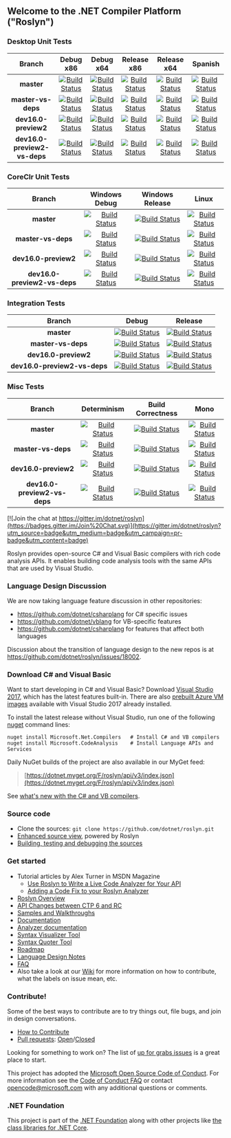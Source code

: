 ## Welcome to the .NET Compiler Platform ("Roslyn")

[//]: # (Begin current test results)

### Desktop Unit Tests
|Branch|Debug x86|Debug x64|Release x86|Release x64|Spanish|
|:--:|:--:|:--:|:--:|:--:|:--:|
**master**|[![Build Status](https://dev.azure.com/dnceng/public/_apis/build/status/dotnet/roslyn/roslyn-CI?label=build&branchname=master&jobname=Windows_Desktop_Unit_Tests&configuration=debug_32)](https://dev.azure.com/dnceng/public/_build/latest?definitionId=15&branchname=master&view=logs)|[![Build Status](https://dev.azure.com/dnceng/public/_apis/build/status/dotnet/roslyn/roslyn-CI?label=build&branchname=master&jobname=Windows_Desktop_Unit_Tests&configuration=debug_64)](https://dev.azure.com/dnceng/public/_build/latest?definitionId=15&branchname=master&view=logs)|[![Build Status](https://dev.azure.com/dnceng/public/_apis/build/status/dotnet/roslyn/roslyn-CI?label=build&branchname=master&jobname=Windows_Desktop_Unit_Tests&configuration=release_32)](https://dev.azure.com/dnceng/public/_build/latest?definitionId=15&branchname=master&view=logs)|[![Build Status](https://dev.azure.com/dnceng/public/_apis/build/status/dotnet/roslyn/roslyn-CI?label=build&branchname=master&jobname=Windows_Desktop_Unit_Tests&configuration=release_64)](https://dev.azure.com/dnceng/public/_build/latest?definitionId=15&branchname=master&view=logs)|[![Build Status](https://dev.azure.com/dnceng/public/_apis/build/status/dotnet/roslyn/roslyn-CI?label=build&branchname=master&jobname=Windows_Desktop_Spanish_Unit_Tests&configuration=)](https://dev.azure.com/dnceng/public/_build/latest?definitionId=15&branchname=master&view=logs)|[![Build Status](https://dev.azure.com/dnceng/public/_apis/build/status/dotnet/roslyn/roslyn-CI?label=build&branchname=master&jobname=Windows_Determinism_Test&configuration=)](https://dev.azure.com/dnceng/public/_build/latest?definitionId=15&branchname=master&view=logs)|[![Build Status](https://dev.azure.com/dnceng/public/_apis/build/status/dotnet/roslyn/roslyn-CI?label=build&branchname=master&jobname=Windows_Correctness_Test&configuration=)](https://dev.azure.com/dnceng/public/_build/latest?definitionId=15&branchname=master&view=logs)|
**master-vs-deps**|[![Build Status](https://dev.azure.com/dnceng/public/_apis/build/status/dotnet/roslyn/roslyn-CI?label=build&branchname=master-vs-deps&jobname=Windows_Desktop_Unit_Tests&configuration=debug_32)](https://dev.azure.com/dnceng/public/_build/latest?definitionId=15&branchname=master-vs-deps&view=logs)|[![Build Status](https://dev.azure.com/dnceng/public/_apis/build/status/dotnet/roslyn/roslyn-CI?label=build&branchname=master-vs-deps&jobname=Windows_Desktop_Unit_Tests&configuration=debug_64)](https://dev.azure.com/dnceng/public/_build/latest?definitionId=15&branchname=master-vs-deps&view=logs)|[![Build Status](https://dev.azure.com/dnceng/public/_apis/build/status/dotnet/roslyn/roslyn-CI?label=build&branchname=master-vs-deps&jobname=Windows_Desktop_Unit_Tests&configuration=release_32)](https://dev.azure.com/dnceng/public/_build/latest?definitionId=15&branchname=master-vs-deps&view=logs)|[![Build Status](https://dev.azure.com/dnceng/public/_apis/build/status/dotnet/roslyn/roslyn-CI?label=build&branchname=master-vs-deps&jobname=Windows_Desktop_Unit_Tests&configuration=release_64)](https://dev.azure.com/dnceng/public/_build/latest?definitionId=15&branchname=master-vs-deps&view=logs)|[![Build Status](https://dev.azure.com/dnceng/public/_apis/build/status/dotnet/roslyn/roslyn-CI?label=build&branchname=master-vs-deps&jobname=Windows_Desktop_Spanish_Unit_Tests&configuration=)](https://dev.azure.com/dnceng/public/_build/latest?definitionId=15&branchname=master-vs-deps&view=logs)|[![Build Status](https://dev.azure.com/dnceng/public/_apis/build/status/dotnet/roslyn/roslyn-CI?label=build&branchname=master-vs-deps&jobname=Windows_Determinism_Test&configuration=)](https://dev.azure.com/dnceng/public/_build/latest?definitionId=15&branchname=master-vs-deps&view=logs)|[![Build Status](https://dev.azure.com/dnceng/public/_apis/build/status/dotnet/roslyn/roslyn-CI?label=build&branchname=master-vs-deps&jobname=Windows_Correctness_Test&configuration=)](https://dev.azure.com/dnceng/public/_build/latest?definitionId=15&branchname=master-vs-deps&view=logs)|
**dev16.0-preview2**|[![Build Status](https://dev.azure.com/dnceng/public/_apis/build/status/dotnet/roslyn/roslyn-CI?label=build&branchname=dev16.0-preview2&jobname=Windows_Desktop_Unit_Tests&configuration=debug_32)](https://dev.azure.com/dnceng/public/_build/latest?definitionId=15&branchname=dev16.0-preview2&view=logs)|[![Build Status](https://dev.azure.com/dnceng/public/_apis/build/status/dotnet/roslyn/roslyn-CI?label=build&branchname=dev16.0-preview2&jobname=Windows_Desktop_Unit_Tests&configuration=debug_64)](https://dev.azure.com/dnceng/public/_build/latest?definitionId=15&branchname=dev16.0-preview2&view=logs)|[![Build Status](https://dev.azure.com/dnceng/public/_apis/build/status/dotnet/roslyn/roslyn-CI?label=build&branchname=dev16.0-preview2&jobname=Windows_Desktop_Unit_Tests&configuration=release_32)](https://dev.azure.com/dnceng/public/_build/latest?definitionId=15&branchname=dev16.0-preview2&view=logs)|[![Build Status](https://dev.azure.com/dnceng/public/_apis/build/status/dotnet/roslyn/roslyn-CI?label=build&branchname=dev16.0-preview2&jobname=Windows_Desktop_Unit_Tests&configuration=release_64)](https://dev.azure.com/dnceng/public/_build/latest?definitionId=15&branchname=dev16.0-preview2&view=logs)|[![Build Status](https://dev.azure.com/dnceng/public/_apis/build/status/dotnet/roslyn/roslyn-CI?label=build&branchname=dev16.0-preview2&jobname=Windows_Desktop_Spanish_Unit_Tests&configuration=)](https://dev.azure.com/dnceng/public/_build/latest?definitionId=15&branchname=dev16.0-preview2&view=logs)|[![Build Status](https://dev.azure.com/dnceng/public/_apis/build/status/dotnet/roslyn/roslyn-CI?label=build&branchname=dev16.0-preview2&jobname=Windows_Determinism_Test&configuration=)](https://dev.azure.com/dnceng/public/_build/latest?definitionId=15&branchname=dev16.0-preview2&view=logs)|[![Build Status](https://dev.azure.com/dnceng/public/_apis/build/status/dotnet/roslyn/roslyn-CI?label=build&branchname=dev16.0-preview2&jobname=Windows_Correctness_Test&configuration=)](https://dev.azure.com/dnceng/public/_build/latest?definitionId=15&branchname=dev16.0-preview2&view=logs)|
**dev16.0-preview2-vs-deps**|[![Build Status](https://dev.azure.com/dnceng/public/_apis/build/status/dotnet/roslyn/roslyn-CI?label=build&branchname=dev16.0-preview2-vs-deps&jobname=Windows_Desktop_Unit_Tests&configuration=debug_32)](https://dev.azure.com/dnceng/public/_build/latest?definitionId=15&branchname=dev16.0-preview2-vs-deps&view=logs)|[![Build Status](https://dev.azure.com/dnceng/public/_apis/build/status/dotnet/roslyn/roslyn-CI?label=build&branchname=dev16.0-preview2-vs-deps&jobname=Windows_Desktop_Unit_Tests&configuration=debug_64)](https://dev.azure.com/dnceng/public/_build/latest?definitionId=15&branchname=dev16.0-preview2-vs-deps&view=logs)|[![Build Status](https://dev.azure.com/dnceng/public/_apis/build/status/dotnet/roslyn/roslyn-CI?label=build&branchname=dev16.0-preview2-vs-deps&jobname=Windows_Desktop_Unit_Tests&configuration=release_32)](https://dev.azure.com/dnceng/public/_build/latest?definitionId=15&branchname=dev16.0-preview2-vs-deps&view=logs)|[![Build Status](https://dev.azure.com/dnceng/public/_apis/build/status/dotnet/roslyn/roslyn-CI?label=build&branchname=dev16.0-preview2-vs-deps&jobname=Windows_Desktop_Unit_Tests&configuration=release_64)](https://dev.azure.com/dnceng/public/_build/latest?definitionId=15&branchname=dev16.0-preview2-vs-deps&view=logs)|[![Build Status](https://dev.azure.com/dnceng/public/_apis/build/status/dotnet/roslyn/roslyn-CI?label=build&branchname=dev16.0-preview2-vs-deps&jobname=Windows_Desktop_Spanish_Unit_Tests&configuration=)](https://dev.azure.com/dnceng/public/_build/latest?definitionId=15&branchname=dev16.0-preview2-vs-deps&view=logs)|[![Build Status](https://dev.azure.com/dnceng/public/_apis/build/status/dotnet/roslyn/roslyn-CI?label=build&branchname=dev16.0-preview2-vs-deps&jobname=Windows_Determinism_Test&configuration=)](https://dev.azure.com/dnceng/public/_build/latest?definitionId=15&branchname=dev16.0-preview2-vs-deps&view=logs)|[![Build Status](https://dev.azure.com/dnceng/public/_apis/build/status/dotnet/roslyn/roslyn-CI?label=build&branchname=dev16.0-preview2-vs-deps&jobname=Windows_Correctness_Test&configuration=)](https://dev.azure.com/dnceng/public/_build/latest?definitionId=15&branchname=dev16.0-preview2-vs-deps&view=logs)|

### CoreClr Unit Tests
|Branch|Windows Debug|Windows Release|Linux|
|:--:|:--:|:--:|:--:|
**master**|[![Build Status](https://dev.azure.com/dnceng/public/_apis/build/status/dotnet/roslyn/roslyn-CI?label=build&branchname=master&jobname=Windows_CoreClr_Unit_Tests&configuration=debug)](https://dev.azure.com/dnceng/public/_build/latest?definitionId=15&branchname=master&view=logs)|[![Build Status](https://dev.azure.com/dnceng/public/_apis/build/status/dotnet/roslyn/roslyn-CI?label=build&branchname=master&jobname=Windows_CoreClr_Unit_Tests&configuration=release)](https://dev.azure.com/dnceng/public/_build/latest?definitionId=15&branchname=master&view=logs)|[![Build Status](https://dev.azure.com/dnceng/public/_apis/build/status/dotnet/roslyn/roslyn-CI?label=build&branchname=master&jobname=Linux_Test&configuration=coreclr)](https://dev.azure.com/dnceng/public/_build/latest?definitionId=15&branchname=master&view=logs)|
**master-vs-deps**|[![Build Status](https://dev.azure.com/dnceng/public/_apis/build/status/dotnet/roslyn/roslyn-CI?label=build&branchname=master-vs-deps&jobname=Windows_CoreClr_Unit_Tests&configuration=debug)](https://dev.azure.com/dnceng/public/_build/latest?definitionId=15&branchname=master-vs-deps&view=logs)|[![Build Status](https://dev.azure.com/dnceng/public/_apis/build/status/dotnet/roslyn/roslyn-CI?label=build&branchname=master-vs-deps&jobname=Windows_CoreClr_Unit_Tests&configuration=release)](https://dev.azure.com/dnceng/public/_build/latest?definitionId=15&branchname=master-vs-deps&view=logs)|[![Build Status](https://dev.azure.com/dnceng/public/_apis/build/status/dotnet/roslyn/roslyn-CI?label=build&branchname=master-vs-deps&jobname=Linux_Test&configuration=coreclr)](https://dev.azure.com/dnceng/public/_build/latest?definitionId=15&branchname=master-vs-deps&view=logs)|
**dev16.0-preview2**|[![Build Status](https://dev.azure.com/dnceng/public/_apis/build/status/dotnet/roslyn/roslyn-CI?label=build&branchname=dev16.0-preview2&jobname=Windows_CoreClr_Unit_Tests&configuration=debug)](https://dev.azure.com/dnceng/public/_build/latest?definitionId=15&branchname=dev16.0-preview2&view=logs)|[![Build Status](https://dev.azure.com/dnceng/public/_apis/build/status/dotnet/roslyn/roslyn-CI?label=build&branchname=dev16.0-preview2&jobname=Windows_CoreClr_Unit_Tests&configuration=release)](https://dev.azure.com/dnceng/public/_build/latest?definitionId=15&branchname=dev16.0-preview2&view=logs)|[![Build Status](https://dev.azure.com/dnceng/public/_apis/build/status/dotnet/roslyn/roslyn-CI?label=build&branchname=dev16.0-preview2&jobname=Linux_Test&configuration=coreclr)](https://dev.azure.com/dnceng/public/_build/latest?definitionId=15&branchname=dev16.0-preview2&view=logs)|
**dev16.0-preview2-vs-deps**|[![Build Status](https://dev.azure.com/dnceng/public/_apis/build/status/dotnet/roslyn/roslyn-CI?label=build&branchname=dev16.0-preview2-vs-deps&jobname=Windows_CoreClr_Unit_Tests&configuration=debug)](https://dev.azure.com/dnceng/public/_build/latest?definitionId=15&branchname=dev16.0-preview2-vs-deps&view=logs)|[![Build Status](https://dev.azure.com/dnceng/public/_apis/build/status/dotnet/roslyn/roslyn-CI?label=build&branchname=dev16.0-preview2-vs-deps&jobname=Windows_CoreClr_Unit_Tests&configuration=release)](https://dev.azure.com/dnceng/public/_build/latest?definitionId=15&branchname=dev16.0-preview2-vs-deps&view=logs)|[![Build Status](https://dev.azure.com/dnceng/public/_apis/build/status/dotnet/roslyn/roslyn-CI?label=build&branchname=dev16.0-preview2-vs-deps&jobname=Linux_Test&configuration=coreclr)](https://dev.azure.com/dnceng/public/_build/latest?definitionId=15&branchname=dev16.0-preview2-vs-deps&view=logs)|

### Integration Tests
|Branch|Debug|Release|
|:--:|:--:|:--:|
**master**|[![Build Status](https://dev.azure.com/dnceng/public/_apis/build/status/dotnet/roslyn/roslyn-integration-CI?label=build&branchname=master&jobname=Windows_VisualStudio_Integration_Tests&configuration=debug)](https://dev.azure.com/dnceng/public/_build/latest?definitionId=245&branchname=master&view=logs)|[![Build Status](https://dev.azure.com/dnceng/public/_apis/build/status/dotnet/roslyn/roslyn-integration-CI?label=build&branchname=master&jobname=Windows_VisualStudio_Integration_Tests&configuration=release)](https://dev.azure.com/dnceng/public/_build/latest?definitionId=245&branchname=master&view=logs)|
**master-vs-deps**|[![Build Status](https://dev.azure.com/dnceng/public/_apis/build/status/dotnet/roslyn/roslyn-integration-CI?label=build&branchname=master-vs-deps&jobname=Windows_VisualStudio_Integration_Tests&configuration=debug)](https://dev.azure.com/dnceng/public/_build/latest?definitionId=245&branchname=master-vs-deps&view=logs)|[![Build Status](https://dev.azure.com/dnceng/public/_apis/build/status/dotnet/roslyn/roslyn-integration-CI?label=build&branchname=master-vs-deps&jobname=Windows_VisualStudio_Integration_Tests&configuration=release)](https://dev.azure.com/dnceng/public/_build/latest?definitionId=245&branchname=master-vs-deps&view=logs)|
**dev16.0-preview2**|[![Build Status](https://dev.azure.com/dnceng/public/_apis/build/status/dotnet/roslyn/roslyn-integration-CI?label=build&branchname=dev16.0-preview2&jobname=Windows_VisualStudio_Integration_Tests&configuration=debug)](https://dev.azure.com/dnceng/public/_build/latest?definitionId=245&branchname=dev16.0-preview2&view=logs)|[![Build Status](https://dev.azure.com/dnceng/public/_apis/build/status/dotnet/roslyn/roslyn-integration-CI?label=build&branchname=dev16.0-preview2&jobname=Windows_VisualStudio_Integration_Tests&configuration=release)](https://dev.azure.com/dnceng/public/_build/latest?definitionId=245&branchname=dev16.0-preview2&view=logs)|
**dev16.0-preview2-vs-deps**|[![Build Status](https://dev.azure.com/dnceng/public/_apis/build/status/dotnet/roslyn/roslyn-integration-CI?label=build&branchname=dev16.0-preview2-vs-deps&jobname=Windows_VisualStudio_Integration_Tests&configuration=debug)](https://dev.azure.com/dnceng/public/_build/latest?definitionId=245&branchname=dev16.0-preview2-vs-deps&view=logs)|[![Build Status](https://dev.azure.com/dnceng/public/_apis/build/status/dotnet/roslyn/roslyn-integration-CI?label=build&branchname=dev16.0-preview2-vs-deps&jobname=Windows_VisualStudio_Integration_Tests&configuration=release)](https://dev.azure.com/dnceng/public/_build/latest?definitionId=245&branchname=dev16.0-preview2-vs-deps&view=logs)|

### Misc Tests
|Branch|Determinism|Build Correctness|Mono|
|:--:|:--:|:--:|:--:|
**master**|[![Build Status](https://dev.azure.com/dnceng/public/_apis/build/status/dotnet/roslyn/roslyn-CI?label=build&branchname=master&jobname=Windows_Determinism_Test&configuration=)](https://dev.azure.com/dnceng/public/_build/latest?definitionId=15&branchname=master&view=logs)|[![Build Status](https://dev.azure.com/dnceng/public/_apis/build/status/dotnet/roslyn/roslyn-CI?label=build&branchname=master&jobname=Windows_Correctness_Test&configuration=)](https://dev.azure.com/dnceng/public/_build/latest?definitionId=15&branchname=master&view=logs)|[![Build Status](https://dev.azure.com/dnceng/public/_apis/build/status/dotnet/roslyn/roslyn-CI?label=build&branchname=master&jobname=Linux_Test&configuration=mono)](https://dev.azure.com/dnceng/public/_build/latest?definitionId=15&branchname=master&view=logs)|
**master-vs-deps**|[![Build Status](https://dev.azure.com/dnceng/public/_apis/build/status/dotnet/roslyn/roslyn-CI?label=build&branchname=master-vs-deps&jobname=Windows_Determinism_Test&configuration=)](https://dev.azure.com/dnceng/public/_build/latest?definitionId=15&branchname=master-vs-deps&view=logs)|[![Build Status](https://dev.azure.com/dnceng/public/_apis/build/status/dotnet/roslyn/roslyn-CI?label=build&branchname=master-vs-deps&jobname=Windows_Correctness_Test&configuration=)](https://dev.azure.com/dnceng/public/_build/latest?definitionId=15&branchname=master-vs-deps&view=logs)|[![Build Status](https://dev.azure.com/dnceng/public/_apis/build/status/dotnet/roslyn/roslyn-CI?label=build&branchname=master-vs-deps&jobname=Linux_Test&configuration=mono)](https://dev.azure.com/dnceng/public/_build/latest?definitionId=15&branchname=master-vs-deps&view=logs)|
**dev16.0-preview2**|[![Build Status](https://dev.azure.com/dnceng/public/_apis/build/status/dotnet/roslyn/roslyn-CI?label=build&branchname=dev16.0-preview2&jobname=Windows_Determinism_Test&configuration=)](https://dev.azure.com/dnceng/public/_build/latest?definitionId=15&branchname=dev16.0-preview2&view=logs)|[![Build Status](https://dev.azure.com/dnceng/public/_apis/build/status/dotnet/roslyn/roslyn-CI?label=build&branchname=dev16.0-preview2&jobname=Windows_Correctness_Test&configuration=)](https://dev.azure.com/dnceng/public/_build/latest?definitionId=15&branchname=dev16.0-preview2&view=logs)|[![Build Status](https://dev.azure.com/dnceng/public/_apis/build/status/dotnet/roslyn/roslyn-CI?label=build&branchname=dev16.0-preview2&jobname=Linux_Test&configuration=mono)](https://dev.azure.com/dnceng/public/_build/latest?definitionId=15&branchname=dev16.0-preview2&view=logs)|
**dev16.0-preview2-vs-deps**|[![Build Status](https://dev.azure.com/dnceng/public/_apis/build/status/dotnet/roslyn/roslyn-CI?label=build&branchname=dev16.0-preview2-vs-deps&jobname=Windows_Determinism_Test&configuration=)](https://dev.azure.com/dnceng/public/_build/latest?definitionId=15&branchname=dev16.0-preview2-vs-deps&view=logs)|[![Build Status](https://dev.azure.com/dnceng/public/_apis/build/status/dotnet/roslyn/roslyn-CI?label=build&branchname=dev16.0-preview2-vs-deps&jobname=Windows_Correctness_Test&configuration=)](https://dev.azure.com/dnceng/public/_build/latest?definitionId=15&branchname=dev16.0-preview2-vs-deps&view=logs)|[![Build Status](https://dev.azure.com/dnceng/public/_apis/build/status/dotnet/roslyn/roslyn-CI?label=build&branchname=dev16.0-preview2-vs-deps&jobname=Linux_Test&configuration=mono)](https://dev.azure.com/dnceng/public/_build/latest?definitionId=15&branchname=dev16.0-preview2-vs-deps&view=logs)|


[//]: # (End current test results)

[![Join the chat at https://gitter.im/dotnet/roslyn](https://badges.gitter.im/Join%20Chat.svg)](https://gitter.im/dotnet/roslyn?utm_source=badge&utm_medium=badge&utm_campaign=pr-badge&utm_content=badge)


Roslyn provides open-source C# and Visual Basic compilers with rich code analysis APIs.  It enables building code analysis tools with the same APIs that are used by Visual Studio.

### Language Design Discussion

We are now taking language feature discussion in other repositories:
- https://github.com/dotnet/csharplang for C# specific issues
- https://github.com/dotnet/vblang for VB-specific features
- https://github.com/dotnet/csharplang for features that affect both languages

Discussion about the transition of language design to the new repos is at https://github.com/dotnet/roslyn/issues/18002.

### Download C# and Visual Basic

Want to start developing in C# and Visual Basic? Download [Visual Studio 2017](https://www.visualstudio.com/downloads/), which has the latest features built-in. There are 
also [prebuilt Azure VM images](https://azuremarketplace.microsoft.com/en-us/marketplace/apps/category/compute?search=visual%20studio%202017) available with 
Visual Studio 2017 already installed.

To install the latest release without Visual Studio, run one of the following [nuget](https://dist.nuget.org/index.html) command lines:

```
nuget install Microsoft.Net.Compilers   # Install C# and VB compilers
nuget install Microsoft.CodeAnalysis    # Install Language APIs and Services
```

Daily NuGet builds of the project are also available in our MyGet feed:

> [https://dotnet.myget.org/F/roslyn/api/v3/index.json](https://dotnet.myget.org/F/roslyn/api/v3/index.json)

See [what's new with the C# and VB compilers](https://github.com/dotnet/roslyn/wiki/Changelog-for-C%23-and-VB-compilers).

### Source code

* Clone the sources: `git clone https://github.com/dotnet/roslyn.git`
* [Enhanced source view](http://source.roslyn.io/), powered by Roslyn 
* [Building, testing and debugging the sources](https://github.com/dotnet/roslyn/wiki/Building%20Testing%20and%20Debugging)

### Get started

* Tutorial articles by Alex Turner in MSDN Magazine
  - [Use Roslyn to Write a Live Code Analyzer for Your API](https://msdn.microsoft.com/en-us/magazine/dn879356)
  - [Adding a Code Fix to your Roslyn Analyzer](https://msdn.microsoft.com/en-us/magazine/dn904670.aspx)
* [Roslyn Overview](https://github.com/dotnet/roslyn/wiki/Roslyn%20Overview) 
* [API Changes between CTP 6 and RC](https://github.com/dotnet/roslyn/wiki/VS-2015-RC-API-Changes)
* [Samples and Walkthroughs](https://github.com/dotnet/roslyn/wiki/Samples-and-Walkthroughs)
* [Documentation](https://github.com/dotnet/roslyn/tree/master/docs)
* [Analyzer documentation](https://github.com/dotnet/roslyn/tree/master/docs/analyzers)
* [Syntax Visualizer Tool](https://github.com/dotnet/roslyn/wiki/Syntax%20Visualizer)
* [Syntax Quoter Tool](http://roslynquoter.azurewebsites.net)
* [Roadmap](https://github.com/dotnet/roslyn/wiki/Roadmap) 
* [Language Design Notes](https://github.com/dotnet/roslyn/issues?q=label%3A%22Design+Notes%22+)
* [FAQ](https://github.com/dotnet/roslyn/wiki/FAQ)
* Also take a look at our [Wiki](https://github.com/dotnet/roslyn/wiki) for more information on how to contribute, what the labels on issue mean, etc.

### Contribute!

Some of the best ways to contribute are to try things out, file bugs, and join in design conversations. 

* [How to Contribute](https://github.com/dotnet/roslyn/wiki/Contributing-Code)
* [Pull requests](https://github.com/dotnet/roslyn/pulls): [Open](https://github.com/dotnet/roslyn/pulls?q=is%3Aopen+is%3Apr)/[Closed](https://github.com/dotnet/roslyn/pulls?q=is%3Apr+is%3Aclosed)

Looking for something to work on? The list of [up for grabs issues](https://github.com/dotnet/roslyn/labels/help%20wanted) is a great place to start.

This project has adopted the [Microsoft Open Source Code of Conduct](https://opensource.microsoft.com/codeofconduct/).  For more information see the [Code of Conduct FAQ](https://opensource.microsoft.com/codeofconduct/faq/) or contact [opencode@microsoft.com](mailto:opencode@microsoft.com) with any additional questions or comments.

### .NET Foundation

This project is part of the [.NET Foundation](http://www.dotnetfoundation.org/projects) along with other
projects like [the class libraries for .NET Core](https://github.com/dotnet/corefx/).
